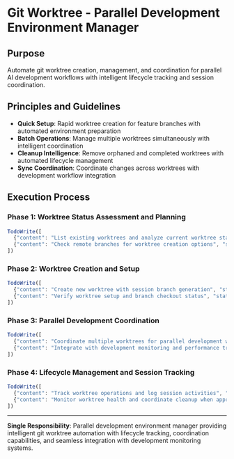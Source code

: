 # Git Worktree - Parallel Development Environment Manager

## Purpose
Automate git worktree creation, management, and coordination for parallel AI development workflows with intelligent lifecycle tracking and session coordination.

## Principles and Guidelines
- **Quick Setup**: Rapid worktree creation for feature branches with automated environment preparation
- **Batch Operations**: Manage multiple worktrees simultaneously with intelligent coordination
- **Cleanup Intelligence**: Remove orphaned and completed worktrees with automated lifecycle management
- **Sync Coordination**: Coordinate changes across worktrees with development workflow integration

## Execution Process

### Phase 1: Worktree Status Assessment and Planning
```javascript
TodoWrite([
  {"content": "List existing worktrees and analyze current worktree status", "status": "pending", "priority": "high", "id": "worktree-status-1"},
  {"content": "Check remote branches for worktree creation options", "status": "pending", "priority": "high", "id": "worktree-branches-1"}
])
```

### Phase 2: Worktree Creation and Setup
```javascript
TodoWrite([
  {"content": "Create new worktree with session branch generation", "status": "pending", "priority": "high", "id": "worktree-create-1"},
  {"content": "Verify worktree setup and branch checkout status", "status": "pending", "priority": "high", "id": "worktree-verify-1"}
])
```

### Phase 3: Parallel Development Coordination
```javascript
TodoWrite([
  {"content": "Coordinate multiple worktrees for parallel development workflows", "status": "pending", "priority": "high", "id": "worktree-coordinate-1"},
  {"content": "Integrate with development monitoring and performance tracking systems", "status": "pending", "priority": "medium", "id": "worktree-integrate-1"}
])
```

### Phase 4: Lifecycle Management and Session Tracking
```javascript
TodoWrite([
  {"content": "Track worktree operations and log session activities", "status": "pending", "priority": "medium", "id": "worktree-track-1"},
  {"content": "Monitor worktree health and coordinate cleanup when appropriate", "status": "pending", "priority": "medium", "id": "worktree-health-1"}
])
```

---

**Single Responsibility**: Parallel development environment manager providing intelligent git worktree automation with lifecycle tracking, coordination capabilities, and seamless integration with development monitoring systems.